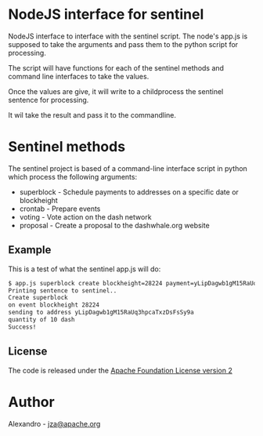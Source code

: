 NodeJS interface for sentinel
=============================

NodeJS interface to interface with the sentinel script. 
The node's app.js is supposed to take the arguments and 
pass them to the python script for processing. 

The script will have functions for each of the sentinel 
methods and command line interfaces to take the values. 

Once the values are give, it will write to a childprocess
the sentinel sentence for processing.

It wil take the result and pass it to the commandline.

Sentinel methods
================
The sentinel project is based of a command-line interface
script in python which process the following arguments:
* superblock - Schedule payments to addresses on a specific date or blockheight
* crontab - Prepare events
* voting - Vote action on the dash network
* proposal - Create a proposal to the dashwhale.org website

Example
-------
This is a test of what the sentinel app.js will do:

```sh
$ app.js superblock create blockheight=28224 payment=yLipDagwb1gM15RaUq3hpcaTxzDsFsSy9a=100
Printing sentence to sentinel.. 
Create superblock
on event blockheight 28224 
sending to address yLipDagwb1gM15RaUq3hpcaTxzDsFsSy9a
quantity of 10 dash
Success!
```

License
-------
The code is released under the [Apache Foundation License version 2](http://www.apache.org/licenses/LICENSE-2.0)


Author
=====
Alexandro - jza@apache.org
